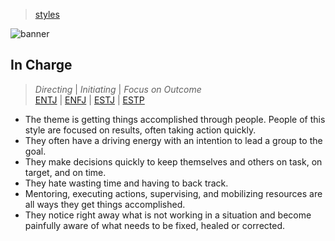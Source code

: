 > [styles](./)

![banner](/mbti/photos/banner.png)

## In Charge

> _Directing_ \| _Initiating_ \| _Focus on Outcome_  
> [ENTJ](/mbti/types/entj) \|
> [ENFJ](/mbti/types/enfj) \|
> [ESTJ](/mbti/types/estj) \|
> [ESTP](/mbti/types/estp)

* The theme is getting things accomplished through people.  People of this style are focused on results, often taking action quickly.
* They often have a driving energy with an intention to lead a group to the goal.
* They make decisions quickly to keep themselves and others on task, on target, and on time.
* They hate wasting time and having to back track.
* Mentoring, executing actions, supervising, and mobilizing resources are all ways they get things accomplished.
* They notice right away what is not working in a situation and become painfully aware of what needs to be fixed, healed or corrected.
